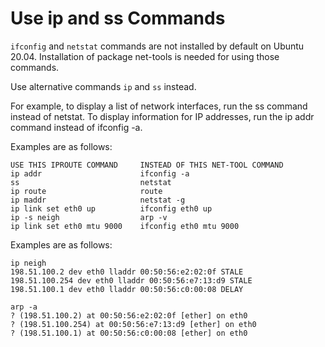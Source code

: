 # Use ip and ss Commands

`ifconfig` and `netstat` commands are not installed by default on Ubuntu 20.04. Installation of package net-tools is needed for using those commands.

Use alternative commands `ip` and `ss` instead.


For example, to display a list of network interfaces, run the ss command instead of netstat. To display information for IP addresses, run the ip addr command instead of ifconfig -a.

Examples are as follows:

```
USE THIS IPROUTE COMMAND     INSTEAD OF THIS NET-TOOL COMMAND
ip addr                      ifconfig -a
ss                           netstat
ip route                     route
ip maddr                     netstat -g
ip link set eth0 up          ifconfig eth0 up
ip -s neigh                  arp -v
ip link set eth0 mtu 9000    ifconfig eth0 mtu 9000
```

Examples are as follows:

```
ip neigh
198.51.100.2 dev eth0 lladdr 00:50:56:e2:02:0f STALE
198.51.100.254 dev eth0 lladdr 00:50:56:e7:13:d9 STALE
198.51.100.1 dev eth0 lladdr 00:50:56:c0:00:08 DELAY

arp -a
? (198.51.100.2) at 00:50:56:e2:02:0f [ether] on eth0
? (198.51.100.254) at 00:50:56:e7:13:d9 [ether] on eth0
? (198.51.100.1) at 00:50:56:c0:00:08 [ether] on eth0
```
